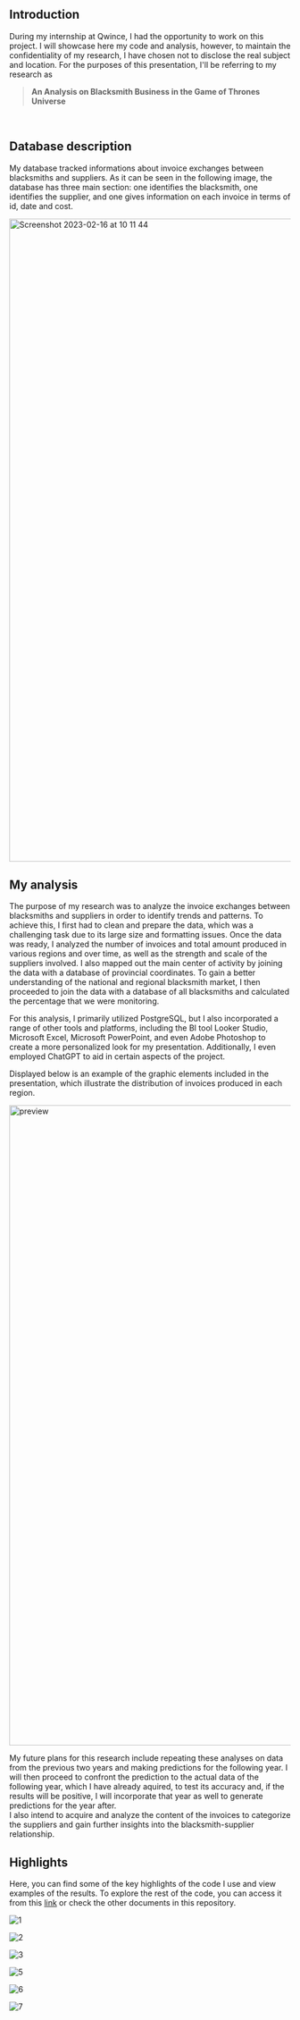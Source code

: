 ## Introduction<br>
During my internship at Qwince, I had the opportunity to work on this project. 
I will showcase here my code and analysis, however, to maintain the confidentiality of my research, I have chosen not to disclose the real subject and location.
For the purposes of this presentation, I'll be referring to my research as 

> **An Analysis on Blacksmith Business in the Game of Thrones Universe**
<br>

## Database description<br>
My database tracked informations about invoice exchanges between blacksmiths and suppliers. As it can be seen in the following image, the database has three main section: one identifies the blacksmith, one identifies the supplier, and one gives information on each invoice in terms of id, date and cost.<br>

<img width="1151" alt="Screenshot 2023-02-16 at 10 11 44" src="https://user-images.githubusercontent.com/119680854/219320638-53fba153-876e-478f-a71e-eeeb11830774.png">

## My analysis<br>
The purpose of my research was to analyze the invoice exchanges between blacksmiths and suppliers in order to identify trends and patterns. To achieve this, I first had to clean and prepare the data, which was a challenging task due to its large size and formatting issues. Once the data was ready, I analyzed the number of invoices and total amount produced in various regions and over time, as well as the strength and scale of the suppliers involved. I also mapped out the main center of activity by joining the data with a database of provincial coordinates. To gain a better understanding of the national and regional blacksmith market, I then proceeded to join the data with a database of all blacksmiths and calculated the percentage that we were monitoring. <br>

For this analysis, I primarily utilized PostgreSQL, but I also incorporated a range of other tools and platforms, including the BI tool Looker Studio, Microsoft Excel, Microsoft PowerPoint, and even Adobe Photoshop to create a more personalized look for my presentation. Additionally, I even employed ChatGPT to aid in certain aspects of the project.<br>

Displayed below is an example of the graphic elements included in the presentation, which illustrate the distribution of invoices produced in each region.

<img width="1146" alt="preview" src="https://user-images.githubusercontent.com/119680854/219099204-d3488f4c-0343-43a5-923c-bb7ce21d77ca.png">

My future plans for this research include repeating these analyses on data from the previous two years and making predictions for the following year. I will then proceed to confront the prediction to the actual data of the following year, which I have already aquired, to test its accuracy and, if the results will be positive, I will incorporate that year as well to generate predictions for the year after. <br>
I also intend to acquire and analyze the content of the invoices to categorize the suppliers and gain further insights into the blacksmith-supplier relationship. <br>


## Highlights<br>
Here, you can find some of the key highlights of the code I use and view examples of the results. To explore the rest of the code, you can access it from this [link](https://raw.githubusercontent.com/ludovicato/Blacksmiths_invoices/main/main_queries.sql?token=GHSAT0AAAAAAB52DEQZFGEG5DX2SYXEHFHMY7PMNHQ) or check the other documents in this repository. 

![1](https://user-images.githubusercontent.com/119680854/219635907-d65680dd-7646-4275-a0a5-7e74dd385c29.png)

![2](https://user-images.githubusercontent.com/119680854/219635949-65be1515-bc98-4477-b0bb-5c55636994ed.png)

![3](https://user-images.githubusercontent.com/119680854/219635993-1187b711-6e6e-47a2-bd37-85ac6613c530.png)

![5](https://user-images.githubusercontent.com/119680854/219636027-3cb85d07-2002-4a4e-a52b-569848a3a407.png)

![6](https://user-images.githubusercontent.com/119680854/219636052-16bac4a7-0987-4a5f-9d75-568aab607966.png)

![7](https://user-images.githubusercontent.com/119680854/219636070-d155bccf-1261-4627-afb6-a0abc87cedc7.png)




